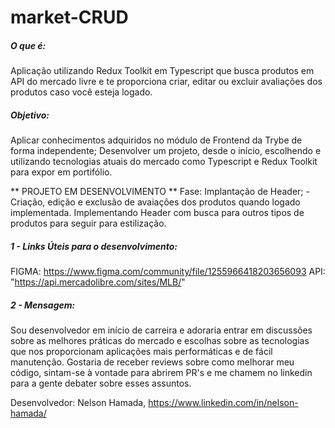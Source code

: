 # market-CRUD

##### O que é: #####
Aplicação utilizando Redux Toolkit em Typescript que  busca produtos em API do mercado livre e te proporciona criar, editar ou excluir avaliações dos produtos caso você esteja logado.

##### Objetivo: #####
Aplicar conhecimentos adquiridos no módulo de Frontend da Trybe de forma independente;
Desenvolver um projeto, desde o início, escolhendo e utilizando tecnologias atuais do mercado como Typescript e Redux Toolkit para expor em portifólio.

** PROJETO EM DESENVOLVIMENTO **
  Fase: Implantação de Header;
    -Criação, edição e exclusão de avaiações dos produtos quando logado implementada. Implementando Header com busca para outros tipos de produtos para seguir para estilização.

##### 1 - Links Úteis para o desenvolvimento: #####
FIGMA: https://www.figma.com/community/file/1255966418203656093
API: "https://api.mercadolibre.com/sites/MLB/" 

##### 2 - Mensagem: ##### 
Sou desenvolvedor em início de carreira e adoraria entrar em discussões sobre as melhores práticas do mercado e escolhas sobre as tecnologias que nos proporcionam aplicações mais performáticas e de fácil manutenção. Gostaria de receber reviews sobre como melhorar meu código, sintam-se à vontade para abrirem PR's e me chamem no linkedin para a gente debater sobre esses assuntos.

Desenvolvedor:
Nelson Hamada,
https://www.linkedin.com/in/nelson-hamada/
